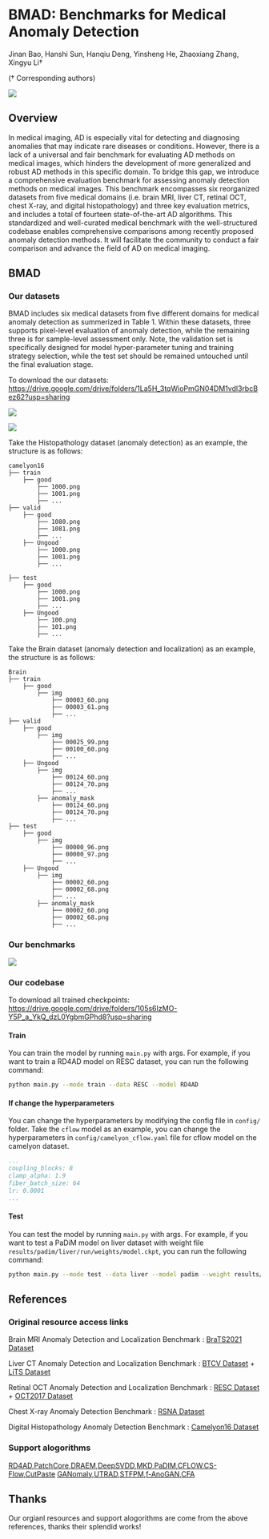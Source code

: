 # BMAD: Benchmarks for Medical Anomaly Detection
Jinan Bao, Hanshi Sun, Hanqiu Deng, Yinsheng He, Zhaoxiang Zhang, Xingyu Li†

(† Corresponding authors)


![](imgs/F1.png)

## Overview
In medical imaging, AD is especially vital for detecting and diagnosing anomalies that may indicate rare diseases or conditions. However, there is a lack of a universal and fair benchmark for evaluating AD methods on medical images, which hinders the development of more generalized and robust AD methods in this specific domain. To bridge this gap, we introduce a comprehensive evaluation benchmark for assessing anomaly detection methods on medical images. This benchmark encompasses six reorganized datasets from five medical domains (i.e. brain MRI, liver CT, retinal OCT, chest X-ray, and digital histopathology) and three key evaluation metrics, and includes a total of fourteen state-of-the-art AD algorithms. This standardized and well-curated medical benchmark with the well-structured codebase enables comprehensive comparisons among recently proposed anomaly detection methods. It will facilitate the community to conduct a fair comparison and advance the field of AD on medical imaging.
      
## BMAD
### Our datasets

BMAD includes six medical datasets from five different domains for medical anomaly detection as summerized in Table 1. Within these datasets, three supports pixel-level evaluation of anomaly detection, while the remaining three is for sample-level assessment only. Note, the validation set is specifically designed for model hyper-parameter tuning and training strategy selection, while the test set should be remained untouched until the final evaluation stage. 

To download the our datasets: https://drive.google.com/drive/folders/1La5H_3tqWioPmGN04DM1vdl3rbcBez62?usp=sharing

![](imgs/Table2.png)

![](imgs/whole-vision.png)


Take the Histopathology dataset (anomaly detection) as an example, the structure is as follows:

```text
camelyon16
├── train
    ├── good
        ├── 1000.png
        ├── 1001.png
        ├── ...
├── valid
    ├── good
        ├── 1080.png
        ├── 1081.png
        ├── ...
    ├── Ungood
        ├── 1000.png
        ├── 1001.png
        ├── ...
    
├── test
    ├── good
        ├── 1000.png
        ├── 1001.png
        ├── ...
    ├── Ungood
        ├── 100.png
        ├── 101.png
        ├── ...
```

Take the Brain dataset (anomaly detection and localization) as an example, the structure is as follows:

```text
Brain
├── train
    ├── good
        ├── img
            ├── 00003_60.png
            ├── 00003_61.png
            ├── ...
├── valid
    ├── good
        ├── img
            ├── 00025_99.png
            ├── 00100_60.png
            ├── ...
    ├── Ungood
        ├── img
            ├── 00124_60.png
            ├── 00124_70.png
            ├── ...
        ├── anomaly_mask
            ├── 00124_60.png
            ├── 00124_70.png
            ├── ...
├── test
    ├── good
        ├── img
            ├── 00000_96.png
            ├── 00000_97.png
            ├── ...
    ├── Ungood
        ├── img
            ├── 00002_60.png
            ├── 00002_68.png
            ├── ...
        ├── anomaly_mask
            ├── 00002_60.png
            ├── 00002_68.png
            ├── ...
```

### Our benchmarks


![](imgs/table3.png)


### Our codebase
To download all trained checkpoints: https://drive.google.com/drive/folders/105s6IzMO-Y5P_a_YkQ_dzL0YgbmGPhd8?usp=sharing
#### Train
You can train the model by running `main.py` with args. For example, if you want to train a RD4AD model on RESC dataset, you can run the following command:

```bash
python main.py --mode train --data RESC --model RD4AD
```
#### If change the hyperparameters
You can change the hyperparameters by modifying the config file in `config/` folder. Take the `cflow` model as an example, you can change the hyperparameters in `config/camelyon_cflow.yaml` file for cflow model on the camelyon dataset.

```yaml
...
coupling_blocks: 8
clamp_alpha: 1.9
fiber_batch_size: 64
lr: 0.0001
...
```
#### Test
You can test the model by running `main.py` with args. For example, if you want to test a PaDiM model on liver dataset with weight file `results/padim/liver/run/weights/model.ckpt`, you can run the following command:

```bash
python main.py --mode test --data liver --model padim --weight results/padim/liver/run/weights/model.ckpt
```
## References 

### Original resource access links
Brain MRI Anomaly Detection and Localization Benchmark : [BraTS2021 Dataset](http://braintumorsegmentation.org/)  

Liver CT Anomaly Detection and Localization Benchmark :  [BTCV Dataset](https://www.synapse.org/#!Synapse:syn3193805/wiki/217753) + [LiTS Dataset](https://www.kaggle.com/datasets/andrewmvd/liver-tumor-segmentation)    

Retinal OCT Anomaly Detection and Localization Benchmark : [RESC Dataset](https://github.com/CharlesKangZhou/P_Net_Anomaly_Detection) + [OCT2017 Dataset](https://www.kaggle.com/datasets/paultimothymooney/kermany2018) 

Chest X-ray Anomaly Detection Benchmark : [RSNA Dataset](https://www.kaggle.com/competitions/rsna-pneumonia-detection-challenge/overview)  

Digital Histopathology Anomaly Detection Benchmark : [Camelyon16 Dataset](https://camelyon17.grand-challenge.org/Data/)      

### Support alogorithms
[RD4AD](https://arxiv.org/abs/2201.10703),[PatchCore](https://arxiv.org/abs/2106.08265),[DRAEM](https://arxiv.org/abs/2108.07610),[DeepSVDD](https://proceedings.mlr.press/v80/ruff18a.html),[MKD](https://arxiv.org/abs/2011.11108),[PaDIM](https://arxiv.org/abs/2011.08785),[CFLOW](https://arxiv.org/abs/2107.12571),[CS-Flow](https://arxiv.org/abs/2110.02855),[CutPaste](https://openaccess.thecvf.com/content/CVPR2021/papers/Li_CutPaste_Self-Supervised_Learning_for_Anomaly_Detection_and_Localization_CVPR_2021_paper.pdf) [GANomaly](https://arxiv.org/abs/1805.06725),[UTRAD](https://www.sciencedirect.com/science/article/abs/pii/S0893608021004810),[STFPM](https://arxiv.org/abs/2111.15376),[f-AnoGAN](https://www.sciencedirect.com/science/article/abs/pii/S1361841518302640),[CFA](https://arxiv.org/abs/2206.04325)

## Thanks
Our orgianl resources and support alogorithms are come from the above references, thanks their splendid works!

